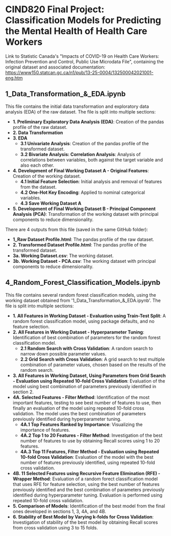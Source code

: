 # CIND820 Final Project: Classification Models for Predicting the Mental Health of Health Care Workers

Link to Statistic Canada's "Impacts of COVID-19 on Health Care Workers: Infection Prevention and Control, Public Use Microdata File", containing the original dataset and associated documentation: https://www150.statcan.gc.ca/n1/pub/13-25-0004/132500042021001-eng.htm


## 1_Data_Transformation_&_EDA.ipynb
This file contains the initial data transformation and exploratory data analysis (EDA) of the raw dataset. The file is split into multiple sections:
* **1. Preliminary Exploratory Data Analysis (EDA)**: Creation of the pandas profile of the raw dataset.
* **2. Data Transformation**
* **3. EDA**
  * **3.1 Univariate Analysis**: Creation of the pandas profile of the transformed dataset.
  * **3.2 Bivariate Analysis: Correlation Analysis**: Analysis of correlations between variables, both against the target variable and also each other.
* **4. Development of Final Working Dataset A - Original Features**: Creation of the working dataset.
  * **4.1 Initial Feature Selection**: Initial analysis and removal of features from the dataset.
  * **4.2 One-Hot Key Encoding**: Applied to nominal categorical variables.
  * **4.3 Save Working Dataset A**
* **5. Development of Final Working Dataset B - Principal Component Analysis (PCA)**: Transformation of the working dataset with principal components to reduce dimensionality.

There are 4 outputs from this file (saved in the same GitHub folder):
* **1_Raw Dataset Profile.html**: The pandas profile of the raw dataset.
* **2. Transformed Dataset Profile.html**: The pandas profile of the transformed dataset.
* **3a. Working Dataset.csv**: The working dataset.
* **3b. Working Dataset - PCA.csv**: The working dataset with principal components to reduce dimensionality.


## 4_Random_Forest_Classification_Models.ipynb
This file contains several random forest classification models, using the working dataset obtained from '1_Data_Transformation_&_EDA.ipynb'. The file is split into multiple sections:
* **1. All Features in Working Dataset - Evaluation using Train-Test Split**: A random forest classification model, using package defaults, and no feature selection.
* **2. All Features in Working Dataset - Hyperparameter Tuning**: Identification of best combination of parameters for the random forest classification model.
  * **2.1 Random Search with Cross Validation**: A random search to narrow down possible parameter values.
  * **2.2 Grid Search with Cross Validation**: A grid search to test multiple combination of parameter values, chosen based on the results of the random search.
* **3. All Features in Working Dataset, Using Parameters from Grid Search - Evaluation using Repeated 10-fold Cross Validation**: Evaluation of the model using best combination of parameters previously identified in section 2.
* **4A. Selected Features - Filter Method**: Identification of the most important features, testing to see best number of features to use, then finally an evaluation of the model using repeated 10-fold cross validation. The model uses the best combination of parameters previously identified during hyperparameter tuning.
  * **4A.1 Top Features Ranked by Importance**: Visualizing the importance of features.
  * **4A.2 Top 1 to 20 Features - Filter Method**: Investigation of the best number of features to use by obtaining Recall scores using 1 to 20 features.
  * **4A.3 Top 11 Features, Filter Method - Evaluation using Repeated 10-fold Cross Validation**: Evaluation of the model with the best number of features previously identified, using repeated 10-fold cross validation.
* **4B. 11 Selected Features using Recursive Feature Elimination (RFE) - Wrapper Method**: Evaluation of a random forect classification model that uses RFE for feature selection, using the best number of features previously identified and the best combination of parameters previously identified during hyperparameter tuning. Evaluation is performed using repeated 10-fold cross validation.
* **5. Comparison of Models**: Identification of the best model from the final ones developed in sections 1, 3, 4A, and 4B.
* **6. Stability of Best Model by Varying k-folds for Cross Validation**: Investigation of stability of the best model by obtaining Recall scores from cross validation using 3 to 15 folds.

